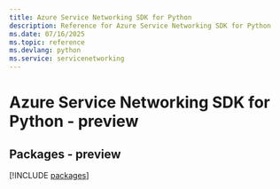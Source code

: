 ```yaml
---
title: Azure Service Networking SDK for Python
description: Reference for Azure Service Networking SDK for Python
ms.date: 07/16/2025
ms.topic: reference
ms.devlang: python
ms.service: servicenetworking
---
```

# Azure Service Networking SDK for Python - preview
## Packages - preview
[!INCLUDE [packages](service-networking-index.md)]